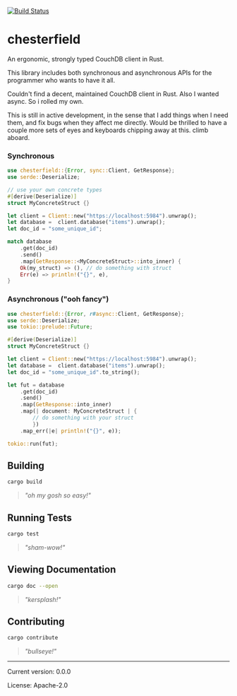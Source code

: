 [![Build Status](https://travis-ci.org/danieleades/chesterfield.svg?branch=master)](https://travis-ci.org/danieleades/chesterfield)

# chesterfield

An ergonomic, strongly typed CouchDB client in Rust.

This library includes both synchronous and asynchronous APIs for the programmer who wants to have it all.

Couldn't find a decent, maintained CouchDB client in Rust. Also I wanted async. So i rolled my own.

This is still in active development, in the sense that I add things when I need them, and fix bugs when they affect
me directly. Would be thrilled to have a couple more sets of eyes and keyboards chipping away at this. climb aboard.

### Synchronous

```rust
use chesterfield::{Error, sync::Client, GetResponse};
use serde::Deserialize;

// use your own concrete types
#[derive(Deserialize)]
struct MyConcreteStruct {}

let client = Client::new("https://localhost:5984").unwrap();
let database =  client.database("items").unwrap();
let doc_id = "some_unique_id";

match database
    .get(doc_id)
    .send()
    .map(GetResponse::<MyConcreteStruct>::into_inner) {
    Ok(my_struct) => (), // do something with struct
    Err(e) => println!("{}", e),
}

```

### Asynchronous ("ooh fancy")
```rust
use chesterfield::{Error, r#async::Client, GetResponse};
use serde::Deserialize;
use tokio::prelude::Future;

#[derive(Deserialize)]
struct MyConcreteStruct {}

let client = Client::new("https://localhost:5984").unwrap();
let database =  client.database("items").unwrap();
let doc_id = "some_unique_id".to_string();

let fut = database
    .get(doc_id)
    .send()
    .map(GetResponse::into_inner)
    .map(| document: MyConcreteStruct | {
        // do something with your struct
        })
    .map_err(|e| println!("{}", e));

tokio::run(fut);

```

## Building
```bash
cargo build
```
>*"oh my gosh so easy!"*

## Running Tests
```bash
cargo test
```
>*"sham-wow!"*

## Viewing Documentation
```bash
cargo doc --open
```
>*"kersplash!"*

## Contributing
```bash
cargo contribute
```
>*"bullseye!"*

---

Current version: 0.0.0

License: Apache-2.0